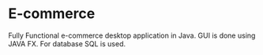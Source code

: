 # E-commerce
Fully Functional e-commerce desktop application in Java.
GUI is done using JAVA FX.
For database SQL is used.
